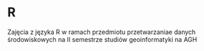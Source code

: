 # R

Zajęcia z języka R w ramach przedmiotu
przetwarzaniae danych środowiskowych
na II semestrze studiów geoinformatyki na AGH
